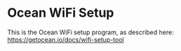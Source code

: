 # Ocean WiFi Setup

This is the Ocean WiFi setup program, as described here: https://getocean.io/docs/wifi-setup-tool
